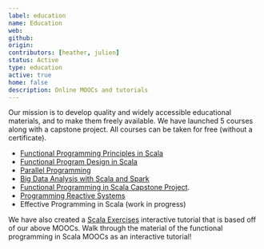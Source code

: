```yaml
---
label: education
name: Education
web:
github:
origin:
contributors: [heather, julien]
status: Active
type: education
active: true
home: false
description: Online MOOCs and tutorials
---
```


Our mission is to develop quality and widely accessible educational materials,
and to make them freely available. We have launched 5 courses along with a
capstone project. All courses can be taken for free (without a
certificate).

- [Functional Programming Principles in Scala](https://www.coursera.org/learn/progfun1)
- [Functional Program Design in Scala](https://www.coursera.org/learn/progfun2)
- [Parallel Programming](https://www.coursera.org/learn/parprog1)
- [Big Data Analysis with Scala and Spark](https://www.coursera.org/learn/scala-spark-big-data)
- [Functional Programming in Scala Capstone Project](https://www.coursera.org/learn/scala-capstone).
- [Programming Reactive Systems](https://www.edx.org/course/programming-reactive-systems-3)
- Effective Programming in Scala (work in progress)

We have also created a [Scala Exercises](https://www.scala-exercises.org/scala_tutorial/terms_and_types)
interactive tutorial that is based off of our above MOOCs. Walk through the
material of the functional programming in Scala MOOCs as an interactive
tutorial!